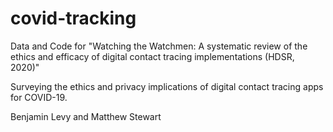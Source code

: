 # covid-tracking

Data and Code for "Watching the Watchmen: A systematic review of the ethics and efficacy of digital contact tracing implementations (HDSR, 2020)"

Surveying the ethics and privacy implications of digital contact tracing apps for COVID-19.

Benjamin Levy and Matthew Stewart

